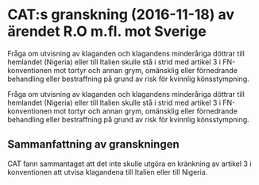 # CAT:s granskning (2016-11-18) av ärendet R.O m.fl. mot Sverige

Fråga om utvisning av klaganden och klagandens minderåriga döttrar till hemlandet (Nigeria) eller till Italien skulle stå i strid med artikel 3 i FN-konventionen mot tortyr och annan grym, omänsklig eller förnedrande behandling eller bestraffning på grund av risk för kvinnlig könsstympning.

Fråga om utvisning av klaganden och klagandens minderåriga döttrar till hemlandet (Nigeria) eller till Italien skulle stå i strid med artikel 3 i FN-konventionen mot tortyr och annan grym, omänsklig eller förnedrande behandling eller bestraffning på grund av risk för kvinnlig könsstympning.

## Sammanfattning av granskningen

CAT fann sammantaget att det inte skulle utgöra en kränkning av artikel 3 i konventionen att utvisa klagandena till Italien eller till Nigeria.
